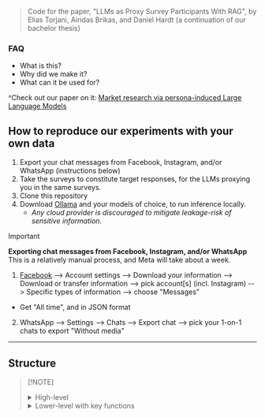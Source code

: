 > Code for the paper, "LLMs as Proxy Survey Participants With RAG", by Elias Torjani, Airidas Brikas, and Daniel Hardt (a continuation of our bachelor thesis)

### FAQ
- What is this? 
- Why did we make it? 
- What can it be used for?

^Check out our paper on it: [Market research via persona-induced Large Language Models](https://url.com)

## How to reproduce our experiments with your own data
1. Export your chat messages from Facebook, Instagram, and/or WhatsApp (instructions below)
2. Take the surveys to constitute target responses, for the LLMs proxying you in the same surveys.
3. Clone this repository
4. Download [Ollama](https://ollama.com/) and your models of choice, to run inference locally. 
   - *Any cloud provider is discouraged to mitigate leakage-risk of sensitive information.*


> [!IMPORTANT]
> **Exporting chat messages from Facebook, Instagram, and/or WhatsApp**
> This is a relatively manual process, and Meta will take about a week.
> 1. [Facebook](https://accountscenter.facebook.com/info_and_permissions/dyi) --> Account settings --> Download your information --> Download or transfer information --> pick account[s] (incl. Instagram) --> Specific types of information --> choose "Messages"
>   - Get "All time", and in JSON format
> 2. WhatsApp --> Settings --> Chats -->  Export chat --> pick your 1-on-1 chats to export "Without media"

------------------------------------
## Structure

>[!NOTE] <details> <summary>High-level</summary>
>```
>└── Data Analysis Pipeline
>    ├── 1. Initial Setup
>    │   ├── Load simulation files
>    │   ├── Configure directories
>    │   └── Import dependencies
>    │
>    ├── 2. Data Processing
>    │   ├── Extract run numbers
>    │   ├── Infer survey types
>    │   ├── Map simulations to base cases
>    │   └── Clean invalid values
>    │
>    ├── 3. Analysis
>    │   ├── Single simulation evaluation
>    │   ├── Multi-simulation aggregation
>    │   └── Base simulation comparison
>    │
>    └── 4. Visualization
>        ├── Model comparison plots
>        ├── Hyperparameter analysis
>        └── Correlation studies
>
>```
>
></details>
>
><details>
><summary>Lower-level with key functions</summary>
>
>```
>└── Data Analysis Pipeline
>   ├── 1. Setup & Configuration
>   │   ├── Import Dependencies
>   │   ├── Constants Definition
>   │   └── Directory Configuration
>   │
>   ├── 2. Data Loading & Validation
>   │   ├── Simulation File Indexing
>   │   ├── Column Validation
>   │   └── Data Type Verification
>   │
>   ├── 3. Data Preprocessing
>   │   ├── Answer Cleaning
>   │   │   ├── Text Normalization
>   │   │   ├── Pattern Matching
>   │   │   └── Invalid Answer Detection
>   │   │
>   │   ├── Data Mapping
>   │   │   ├── Base Simulation Mapping
>   │   │   ├── Subject Inference
>   │   │   └── Answer Remapping
>   │   │
>   │   └── Data Enrichment
>   │       ├── Survey Type Detection
>   │       └── Answer Integration
>   │
>   ├── 4. Analysis
>   │   ├── Correlation Analysis
>   │   ├── Error Calculation
>   │   └── Statistical Measures
>   │
>   └── 5. Visualization & Reporting
>       ├── Performance Metrics
>       ├── Comparison Plots
>       └── Summary Statistics
>```
></details>
